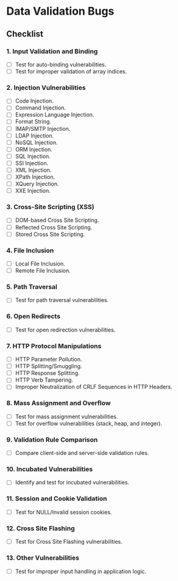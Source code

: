# **Data Validation Bugs**

## **Checklist**

### **1. Input Validation and Binding**
- [ ] Test for auto-binding vulnerabilities.
- [ ] Test for improper validation of array indices.

### **2. Injection Vulnerabilities**
- [ ] Code Injection.
- [ ] Command Injection.
- [ ] Expression Language Injection.
- [ ] Format String.
- [ ] IMAP/SMTP Injection.
- [ ] LDAP Injection.
- [ ] NoSQL Injection.
- [ ] ORM Injection.
- [ ] SQL Injection.
- [ ] SSI Injection.
- [ ] XML Injection.
- [ ] XPath Injection.
- [ ] XQuery Injection.
- [ ] XXE Injection.

### **3. Cross-Site Scripting (XSS)**
- [ ] DOM-based Cross Site Scripting.
- [ ] Reflected Cross Site Scripting.
- [ ] Stored Cross Site Scripting.

### **4. File Inclusion**
- [ ] Local File Inclusion.
- [ ] Remote File Inclusion.

### **5. Path Traversal**
- [ ] Test for path traversal vulnerabilities.

### **6. Open Redirects**
- [ ] Test for open redirection vulnerabilities.

### **7. HTTP Protocol Manipulations**
- [ ] HTTP Parameter Pollution.
- [ ] HTTP Splitting/Smuggling.
- [ ] HTTP Response Splitting.
- [ ] HTTP Verb Tampering.
- [ ] Improper Neutralization of CRLF Sequences in HTTP Headers.

### **8. Mass Assignment and Overflow**
- [ ] Test for mass assignment vulnerabilities.
- [ ] Test for overflow vulnerabilities (stack, heap, and integer).

### **9. Validation Rule Comparison**
- [ ] Compare client-side and server-side validation rules.

### **10. Incubated Vulnerabilities**
- [ ] Identify and test for incubated vulnerabilities.

### **11. Session and Cookie Validation**
- [ ] Test for NULL/Invalid session cookies.

### **12. Cross Site Flashing**
- [ ] Test for Cross Site Flashing vulnerabilities.

### **13. Other Vulnerabilities**
- [ ] Test for improper input handling in application logic.
